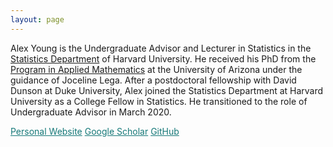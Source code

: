 ```yaml
---
layout: page
---
```


Alex Young is the Undergraduate Advisor and Lecturer in Statistics in the <a href="https://statistics.fas.harvard.edu/">Statistics Department</a> of Harvard University. He received his PhD from the <a href="https://appliedmath.arizona.edu/">Program in Applied Mathematics</a> at the University of Arizona under the guidance of Joceline Lega.  After a postdoctoral fellowship with David Dunson at Duke University, Alex joined the Statistics Department at Harvard University as a College Fellow in Statistics.  He transitioned to the role of Undergraduate Advisor in March 2020. 

<a href="https://sites.google.com/view/alexander-l-young/home" class="btn" style="color:#157878">Personal Website</a>
<a href="https://scholar.google.com/citations?user=CZpyR9AAAAAJ&hl=en" class="btn" style="color:#157878">Google Scholar</a>
<a href="https://github.com/young1062/" class="btn" style="color:#157878">GitHub</a>


